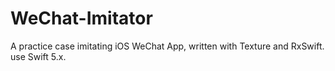 # WeChat-Imitator
A practice case imitating iOS WeChat App, written with Texture and RxSwift. use Swift 5.x.
